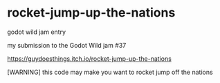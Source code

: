 # rocket-jump-up-the-nations
godot wild jam entry


my submission to the Godot Wild jam  #37

https://guydoesthings.itch.io/rocket-jump-up-the-nations

[WARNING]
this code may make you want to rocket jump off the nations
